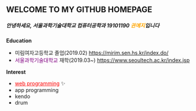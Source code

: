<h2>WELCOME TO MY GITHUB HOMEPAGE</h2>

*<h5>안녕하세요, 서울과학기술대학교 컴퓨터공학과 19101190 <span style="color: orange">권예지</span>입니다</h5>*

**Education**

* 미림여자고등학교 졸업(2019.02) <https://mirim.sen.hs.kr/index.do/>
* <span style="color: purple">서울과학기술대학교</span> 재학(2019.03~) <https://www.seoultech.ac.kr/index.jsp>

**Interest**

* <span style="color:red"><u>web programming</u></span> :sparkles:
* app programming
* kendo
* drum

